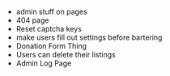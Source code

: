  - admin stuff on pages
 - 404 page
 - Reset captcha keys
 - make users fill out settings before bartering
 - Donation Form Thing
 - Users can delete their listings
 - Admin Log Page
